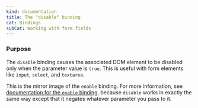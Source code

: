 ```yaml
---
kind: documentation
title: The "disable" binding
cat: Bindings
subCat: Working with form fields
---
```


### Purpose
The `disable` binding causes the associated DOM element to be disabled only when the parameter value is `true`. This is useful with form elements like `input`, `select`, and `textarea`.

This is the mirror image of the `enable` binding. For more information, see [documentation for the `enable` binding](enable-binding.html), because `disable` works in exactly the same way except that it negates whatever parameter you pass to it.
